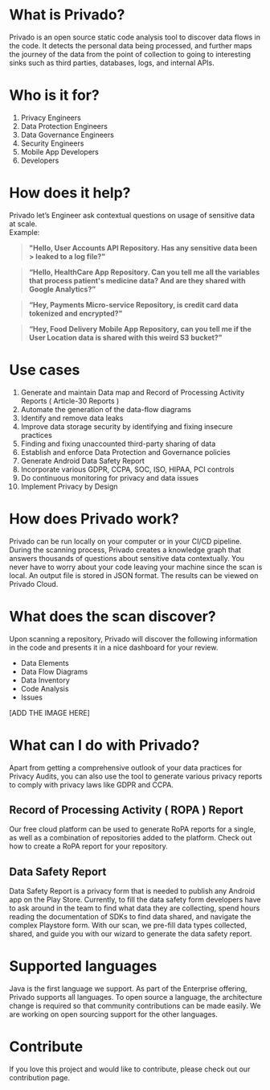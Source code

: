# What is Privado?
Privado is an open source static code analysis tool to discover data flows in the code. It detects the personal data being processed, and further maps the journey of the data from the point of collection to going to interesting sinks such as third parties, databases, logs, and internal APIs.

# Who is it for?
1.  Privacy Engineers
2.  Data Protection Engineers
3.  Data Governance Engineers
4.  Security Engineers
5.  Mobile App Developers
6.  Developers
    
# How does it help?
Privado let’s Engineer ask contextual questions on usage of sensitive data at scale.  
Example:

> **"Hello, User Accounts API Repository. Has any sensitive data been > leaked to a log file?"**

> **“Hello, HealthCare App Repository. Can you tell me all the variables
> that process patient's medicine data? And are they shared with Google
> Analytics?”**

> **“Hey, Payments Micro-service Repository, is credit card data tokenized
> and encrypted?"**

> **“Hey, Food Delivery Mobile App Repository, can you tell me if the User
> Location data is shared with this weird S3 bucket?"**

# Use cases
1.  Generate and maintain Data map and Record of Processing Activity Reports ( Article-30 Reports )
2.  Automate the generation of the data-flow diagrams
3.  Identify and remove data leaks
4.  Improve data storage security by identifying and fixing insecure practices
5.  Finding and fixing unaccounted third-party sharing of data
6.  Establish and enforce Data Protection and Governance policies
7.  Generate Android Data Safety Report
8.  Incorporate various GDPR, CCPA, SOC, ISO, HIPAA, PCI controls
9.  Do continuous monitoring for privacy and data issues
10.  Implement Privacy by Design
    

# How does Privado work?
Privado can be run locally on your computer or in your CI/CD pipeline. During the scanning process, Privado creates a knowledge graph that answers thousands of questions about sensitive data contextually. You never have to worry about your code leaving your machine since the scan is local. An output file is stored in JSON format. The results can be viewed on Privado Cloud.

# What does the scan discover?
Upon scanning a repository, Privado will discover the following information in the code and presents it in a nice dashboard for your review.

-   Data Elements
-   Data Flow Diagrams
-   Data Inventory
-   Code Analysis
-   Issues
    
[ADD THE IMAGE HERE]

# What can I do with Privado?
Apart from getting a comprehensive outlook of your data practices for Privacy Audits, you can also use the tool to generate various privacy reports to comply with privacy laws like GDPR and CCPA.

## Record of Processing Activity ( ROPA ) Report
Our free cloud platform can be used to generate RoPA reports for a single, as well as a combination of repositories added to the platform. Check out how to create a RoPA report for your repository.

## Data Safety Report
Data Safety Report is a privacy form that is needed to publish any Android app on the Play Store. Currently, to fill the data safety form developers have to ask around in the team to find what data they are collecting, spend hours reading the documentation of SDKs to find data shared, and navigate the complex Playstore form. With our scan, we pre-fill data types collected, shared, and guide you with our wizard to generate the data safety report.

# Supported languages
Java is the first language we support. As part of the Enterprise offering, Privado supports all languages. To open source a language, the architecture change is required so that community contributions can be made easily. We are working on open sourcing support for the other languages.

# Contribute
If you love this project and would like to contribute, please check out our contribution page.


